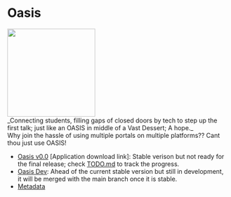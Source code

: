 # Oasis
<img src="https://github.com/Hyouteki/Oasis/assets/108231924/fe059395-ba68-4619-bf00-6d032c850194"  width="200" height="200">
<br>
_Connecting students, filling gaps of closed doors by tech to step up the first talk; just like an OASIS in middle of a Vast Dessert; A hope._<br>
Why join the hassle of using multiple portals on multiple platforms?? Cant thou just use OASIS!

- [Oasis v0.0](https://github.com/Hyouteki/Oasis/blob/main/Oasis.apk) [Application download link]: Stable verison but not ready for the final release; check [TODO.md](https://github.com/Hyouteki/Oasis/blob/main/TODO.md) to track the progress.
- [Oasis Dev](https://github.com/Hyouteki/Oasis/tree/master): Ahead of the current stable version but still in development, it will be merged with the main branch once it is stable.
- [Metadata](https://github.com/Hyouteki/Oasis/blob/main/output-metadata.json)
